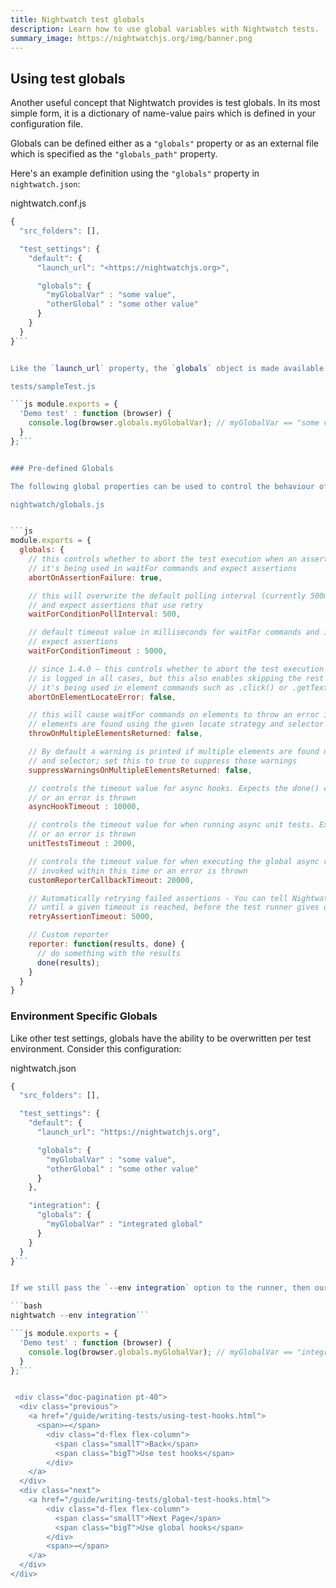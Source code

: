 ```yaml
---
title: Nightwatch test globals
description: Learn how to use global variables with Nightwatch tests.
summary_image: https://nightwatchjs.org/img/banner.png
---
```


## Using test globals

Another useful concept that Nightwatch provides is test globals. In its most simple form, it is a dictionary of name-value pairs which is defined in your configuration file.

Globals can be defined either as a `"globals"` property or as an external file which is specified as the `"globals_path"` property.

Here's an example definition using the `"globals"` property in `nightwatch.json`:

nightwatch.conf.js

```js
{
  "src_folders": [],

  "test_settings": {
    "default": {
      "launch_url": "<https://nightwatchjs.org>",

      "globals": {
        "myGlobalVar" : "some value",
        "otherGlobal" : "some other value"
      }
    }
  }
}```


Like the `launch_url` property, the `globals` object is made available directly on the Nightwatch api which is passed to the tests.

tests/sampleTest.js

```js module.exports = {
  'Demo test' : function (browser) {
    console.log(browser.globals.myGlobalVar); // myGlobalVar == "some value"
  }
};```


### Pre-defined Globals

The following global properties can be used to control the behaviour of the test runner and are defined with the following default values:

nightwatch/globals.js


```js
module.exports = {
  globals: {
    // this controls whether to abort the test execution when an assertion failed and skip the rest
    // it's being used in waitFor commands and expect assertions
    abortOnAssertionFailure: true,

    // this will overwrite the default polling interval (currently 500ms) for waitFor commands
    // and expect assertions that use retry
    waitForConditionPollInterval: 500,

    // default timeout value in milliseconds for waitFor commands and implicit waitFor value for
    // expect assertions
    waitForConditionTimeout : 5000,

    // since 1.4.0 – this controls whether to abort the test execution when an element cannot be located; an error
    // is logged in all cases, but this also enables skipping the rest of the testcase;
    // it's being used in element commands such as .click() or .getText()
    abortOnElementLocateError: false,

    // this will cause waitFor commands on elements to throw an error if multiple
    // elements are found using the given locate strategy and selector
    throwOnMultipleElementsReturned: false,

    // By default a warning is printed if multiple elements are found using the given locate strategy
    // and selector; set this to true to suppress those warnings
    suppressWarningsOnMultipleElementsReturned: false,

    // controls the timeout value for async hooks. Expects the done() callback to be invoked within this time
    // or an error is thrown
    asyncHookTimeout : 10000,

    // controls the timeout value for when running async unit tests. Expects the done() callback to be invoked within this time
    // or an error is thrown
    unitTestsTimeout : 2000,

    // controls the timeout value for when executing the global async reporter. Expects the done() callback to be
    // invoked within this time or an error is thrown
    customReporterCallbackTimeout: 20000,

    // Automatically retrying failed assertions - You can tell Nightwatch to automatically retry failed assertions
    // until a given timeout is reached, before the test runner gives up and fails the test.
    retryAssertionTimeout: 5000,

    // Custom reporter
    reporter: function(results, done) {
      // do something with the results
      done(results);
    }
  }
}
```

### Environment Specific Globals

Like other test settings, globals have the ability to be overwritten per test environment. Consider this configuration:

nightwatch.json

```js
{
  "src_folders": [],

  "test_settings": {
    "default": {
      "launch_url": "https://nightwatchjs.org",

      "globals": {
        "myGlobalVar" : "some value",
        "otherGlobal" : "some other value"
      }
    },

    "integration": {
      "globals": {
        "myGlobalVar" : "integrated global"
      }
    }
  }
}```


If we still pass the `--env integration` option to the runner, then our globals object will look like below:

```bash
nightwatch --env integration```

```js module.exports = {
  'Demo test' : function (browser) {
    console.log(browser.globals.myGlobalVar); // myGlobalVar == "integrated global"
  }
};```


 <div class="doc-pagination pt-40">
  <div class="previous">
    <a href="/guide/writing-tests/using-test-hooks.html">
      <span>←</span>
        <div class="d-flex flex-column">
          <span class="smallT">Back</span>
          <span class="bigT">Use test hooks</span>
        </div>
    </a>
  </div>
  <div class="next">
    <a href="/guide/writing-tests/global-test-hooks.html">
        <div class="d-flex flex-column">
          <span class="smallT">Next Page</span>
          <span class="bigT">Use global hooks</span>
        </div>
        <span>→</span>
    </a>
  </div>
</div>
